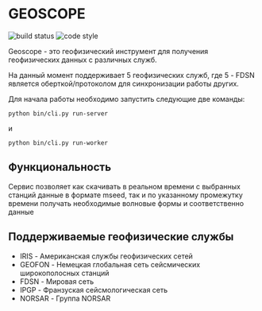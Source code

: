 # GEOSCOPE
![build status](https://badgen.net/badge/build/latest/green?icon=github)
![code style](https://badgen.net/static/code%20style/standard/f2a)

Geoscope - это геофизический инструмент для получения геофизических данных с различных служб.

На данный момент поддерживает 5 геофизических служб, где 5 - FDSN является оберткой/протоколом для синхронизации работы других.

Для начала работы необходимо запустить следующие две команды:
```bin
python bin/cli.py run-server 
```
и
```bin
python bin/cli.py run-worker 
```

## Функциональность 
Сервис позволяет как скачивать в реальном времени с выбранных станций данные в формате mseed, так и по указанному промежутку времени получать необходимые волновые формы и соответственно данные

## Поддерживаемые геофизические службы
- IRIS - Американская службы геофизических сетей
- GEOFON - Немецкая глобальная сеть сейсмических широкополосных станций
- FDSN - Мировая сеть 
- IPGP - Франзуская сейсмологическая сеть
- NORSAR - Группа NORSAR